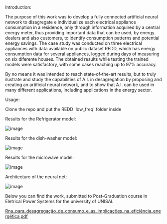 Introduction:

The purpose of this work was to develop a fully connected artificial neural network to disagregate e individualize each electrical appliance consumption in a residence, only through information acquired by a central energy meter, thus providing important data that can be used, by energy dealers and also customers, to identify consumption patterns and potential energy savings. The case study was conducted on three electrical appliances with data available on public dataset REDD, which has energy consumption data for several appliances, logged during days of measuring on six diferente houses. The obtained results while testing the trained models were satisfactory, with some cases reaching up to 97% accuracy.

By no means it was intended to reach state-of-the-art results, but to truly ilustrate and study the capabilities of A.I. in desagregation by proposing and creating an artificial neural network, and to show that A.I. can be used in many different applications, including applications in the energy sector.

Usage:

Clone the repo and put the REDD 'low_freq' folder inside


Results for the Refrigerator model:

![image](https://user-images.githubusercontent.com/59294163/134264174-6ecd5f3f-d7a0-4c56-8226-540d7fc22f2b.png)

Results for the dish-washer model:

![image](https://user-images.githubusercontent.com/59294163/134263995-991f5f1d-8569-420b-bca6-2e0c3805608e.png)

Results for the microwave model:

![image](https://user-images.githubusercontent.com/59294163/134264059-75eacc46-d2f3-4900-a37a-e7cc6963490c.png)

Architecture of the neural net:

![image](https://user-images.githubusercontent.com/59294163/134264275-3593d03a-5ad5-48e7-960f-2cf760fbedaf.png)


Below you can find the work, submitted to Post-Graduation course in Eletrical Power Systems for the university of UNISAL

[Rna_para_desagregação_de_consumo_e_as_implicações_na_eficiência_energética.pdf](https://github.com/Guiartuzo/ANN-API-for-NILM-device/files/6805152/Rna_para_desagregacao_de_consumo_e_as_implicacoes_na_eficiencia_energetica.pdf)
